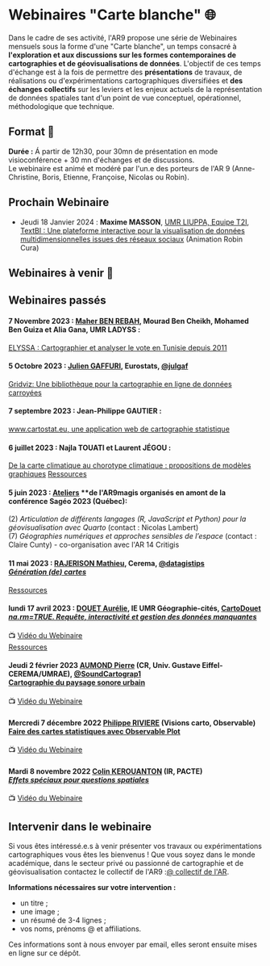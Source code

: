 # Webinaires "Carte blanche" :globe_with_meridians:

Dans le cadre de ses activité, l'AR9 propose une série de Webinaires mensuels sous la forme d'une "Carte blanche", un temps consacré à **l'exploration et aux discussions sur les formes contemporaines de cartographies et de géovisualisations de données**. L'objectif de ces temps d'échange est à la fois de permettre des **présentations** de travaux, de réalisations ou d'expérimentations cartographiques diversifiées et **des échanges collectifs** sur les leviers et les enjeux actuels de la représentation de données spatiales tant d'un point de vue conceptuel, opérationnel, méthodologique que technique.

## Format :information_desk_person:

**Durée :**
Á partir de 12h30, pour 30mn de présentation en mode visioconférence + 30 mn d'échanges et de discussions. </br>
Le webinaire est animé et modéré par l'un.e des porteurs de l'AR 9 (Anne-Christine, Boris, Etienne, Françoise, Nicolas ou Robin).

## Prochain Webinaire 

* Jeudi 18 Janvier 2024 : **Maxime MASSON**, [UMR LIUPPA, Equipe T2I](https://liuppa.univ-pau.fr/fr/organisation/equipes-de-recherche/equipe-t2i.html), </br>
[TextBI : Une plateforme interactive pour la visualisation de données multidimensionnelles issues des réseaux sociaux](https://github.com/magisAR9/webinaires/blob/main/cartogeoviz10-masson.md) (Animation Robin Cura)

## Webinaires à venir :calendar:

## Webinaires passés 

#### 7 Novembre 2023 : **[Maher BEN REBAH](https://www.linkedin.com/in/ben-rebah-maher-37831160/?originalSubdomain=fr), Mourad Ben Cheikh, Mohamed Ben Guiza et Alia Gana**, UMR LADYSS : 
[ELYSSA : Cartographier et analyser le vote en Tunisie depuis 2011](https://github.com/magisAR9/webinaires/blob/main/cartogeoviz9-benrebah.md) </br>

#### 5 Octobre 2023 : **[Julien GAFFURI](https://github.com/jgaffuri)**, Eurostats, [@julgaf](https://twitter.com/julgaf)
[ Gridviz: Une bibliothèque pour la cartographie en ligne de données carroyées ](https://github.com/magisAR9/webinaires/blob/main/cartogeoviz8-graffuri.md) </br>

#### 7 septembre 2023 : **Jean-Philippe GAUTIER** : 
[www.cartostat.eu, une application web de cartographie statistique](https://github.com/magisAR9/webinaires/blob/main/cartogeoviz7-gautier.md) </br>

#### 6 juillet 2023 : **Najla TOUATI** et **Laurent JÉGOU** : 
[De la carte climatique au chorotype climatique : propositions de modèles graphiques](https://github.com/magisAR9/webinaires/blob/main/cartogeoviz4-touatijegou.md)
[Ressources](https://bbb-prod-rp.unistra.fr/playback/presentation/2.3/99470eae0814dfe5c9cca017ea6e2edc6966dada-1688636333439)

#### 5 juin 2023 : [Ateliers](https://crdig.ulaval.ca/sageo2023/#programme) **de l'AR9magis organisés en amont de la conférence Sagéo 2023 (Québec): </br>
(2) *Articulation de différents langages (R, JavaScript et Python) pour la géovisualisation avec Quarto* (contact : Nicolas Lambert) </br>
(7) *Géographies numériques et approches sensibles de l’espace* (contact : Claire Cunty) - co-organisation avec l'AR 14 Critigis </br>

#### 11 mai 2023 : **[RAJERISON Mathieu](https://datagistips.hypotheses.org/author/datagistips)**, Cerema, [@datagistips](https://twitter.com/datagistips) </br> *[Génération (de) cartes](https://github.com/magisAR9/webinaires/blob/main/cartogeoviz6-rajerison.md)*
[Ressources](https://github.com/magisAR9/webinaires/blob/main/cartogeoviz6-rajerison.md)

#### lundi 17 avril 2023 : **[DOUET Aurélie](https://geographie-cites.cnrs.fr/membres/aurelie-douet/)**, IE UMR Géographie-cités, [CartoDouet](https://twitter.com/CartoDouet/) </br> *[na.rm=TRUE. Requête, interactivité et gestion des données manquantes](https://github.com/magisAR9/webinaires/blob/main/cartogeoviz5-douet.md)* 
📺 [Vidéo du Webinaire](https://bit.ly/3L6kq8p) </br>
[Ressources](https://github.com/magisAR9/webinaires/blob/main/cartogeoviz5-douet.md)

#### Jeudi 2 février 2023 [AUMOND Pierre](https://pagespro.univ-gustave-eiffel.fr/pierre-aumond) (CR, Univ. Gustave Eiffel-CEREMA/UMRAE), [@SoundCartograp1](https://twitter.com/SoundCartograp1) <br/> [**Cartographie du paysage sonore urbain**](https://github.com/magisAR9/webinaires/blob/main/cartogeoviz3-aumond.md) </br>
📺 [Vidéo du Webinaire](https://bit.ly/3KoOBrs)</br>

#### Mercredi 7 décembre 2022 [Philippe RIVIERE](https://observablehq.com/@fil) (Visions carto, Observable)<br/>[Faire des cartes statistiques avec Observable Plot](https://github.com/magisAR9/webinaires/blob/main/cartogeoviz2-riviere.md)</br>
📺 [Vidéo du Webinaire](https://pewflix.com/w/nppUsvZNn6Y3mE5XwmK7gT) </br>

#### Mardi 8 novembre 2022 [Colin KEROUANTON](https://colinkerouanton.netlify.app/) (IR, PACTE) </br> [_Effets spéciaux pour questions spatiales_](https://github.com/magisAR9/webinaires/blob/main/cartogeoviz1-kerouanton.md)</br>
📺 [Vidéo du Webinaire](https://pewflix.com/w/2zEZTPx5BGJafRNCR4Pu3Z)

## Intervenir dans le webinaire
Si vous êtes intéressé.e.s à venir présenter vos travaux ou expérimentations cartographiques vous êtes les bienvenus ! Que vous soyez dans le monde académique, dans le secteur privé ou passionné de cartographie et de géovisualisation contactez le collectif de l'AR9 :[@ collectif de l'AR](mailto:robin.cura@parisgeo.cnrs.fr,francoise.bahoken@univ-eiffel.fr,anne-christine.bronner@misha.fr,etienne.come@univ-eiffel.fr,boris.mericskay@univ-rennes2.fr,nicolas.lambert@cnrs.fr).

**Informations nécessaires sur votre intervention :** </br>
- un titre ;
- une image ;
- un résumé de 3-4 lignes ;
- vos noms, prénoms @ et affiliations.

Ces informations sont à nous envoyer par email, elles seront ensuite mises en ligne sur ce dépôt. 

